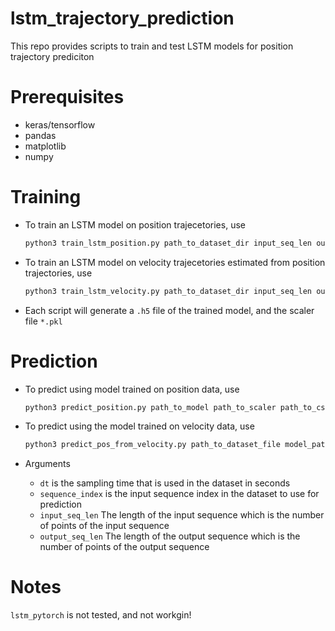 # lstm_trajectory_prediction
This repo provides scripts to train and test LSTM models for position trajectory prediciton

# Prerequisites
* keras/tensorflow
* pandas
* matplotlib
* numpy

# Training
* To train an LSTM model on position trajecetories, use
    ```bash
    python3 train_lstm_position.py path_to_dataset_dir input_seq_len output_seq_len
    ```

* To train an LSTM model on velocity trajecetories estimated from position trajectories, use
    ```bash
    python3 train_lstm_velocity.py path_to_dataset_dir input_seq_len output_seq_len
    ```
* Each script will generate a `.h5` file of the trained model, and the scaler file `*.pkl`

# Prediction
* To predict using model trained on position data, use
    ```bash
    python3 predict_position.py path_to_model path_to_scaler path_to_csv sequence_index input_seq_len output_seq_len
    ```

* To predict using the model trained on velocity data, use
    ```bash
    python3 predict_pos_from_velocity.py path_to_dataset_file model_path scaler_path sequence_index input_seq_len output_seq_len dt
    ```
* Arguments
    * `dt` is the sampling time that is used in the dataset in seconds
    * `sequence_index` is the input sequence index in the dataset to use for prediction
    * `input_seq_len` The length of the input sequence which is the number of points of the input sequence
    * `output_seq_len` The length of the output sequence which is the number of points of the output sequence

# Notes
`lstm_pytorch` is not tested, and not workgin!